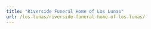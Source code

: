 ```yaml
---
title: "Riverside Funeral Home of Los Lunas"
url: /los-lunas/riverside-funeral-home-of-los-lunas/
---
```

